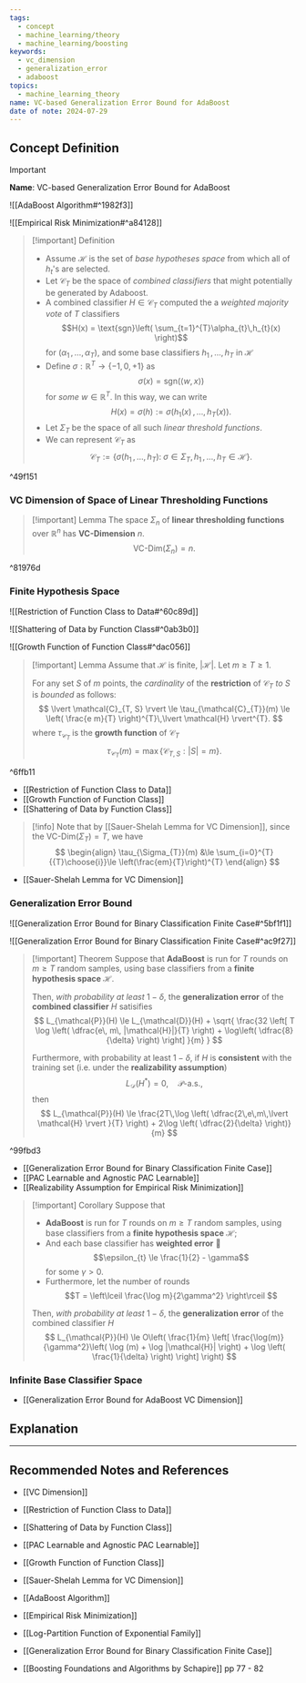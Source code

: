 ```yaml
---
tags:
  - concept
  - machine_learning/theory
  - machine_learning/boosting
keywords:
  - vc_dimension
  - generalization_error
  - adaboost
topics:
  - machine_learning_theory
name: VC-based Generalization Error Bound for AdaBoost
date of note: 2024-07-29
---
```


## Concept Definition

>[!important]
>**Name**: VC-based Generalization Error Bound for AdaBoost

![[AdaBoost Algorithm#^1982f3]]

![[Empirical Risk Minimization#^a84128]]

>[!important] Definition
>- Assume $\mathcal{H}$ is the set of *base hypotheses space* from which all of $h_{t}$'s are selected.
>- Let $\mathcal{C}_{T}$ be the space of *combined classifiers* that might potentially be generated by Adaboost.
>- A combined classifier $H\in \mathcal{C}_{T}$ computed the a *weighted majority vote* of $T$ classifiers $$H(x) = \text{sgn}\left( \sum_{t=1}^{T}\alpha_{t}\,h_{t}(x) \right)$$ for $(\alpha_{1} \,{,}\ldots{,}\,\alpha_{T})$, and some base classifiers $h_{1} \,{,}\ldots{,}\,h_{T}$ in $\mathcal{H}$
>- Define $\sigma: \mathbb{R}^{T} \to \left\{ -1, 0, +1 \right\}$ as $$\sigma(x) = \text{sgn}(\left\langle w ,  x\right\rangle)$$ for *some* $w\in \mathbb{R}^{T}$. In this way, we can write $$H(x) = \sigma(h) :=  \sigma(h_{1}(x) \,{,}\ldots{,}\,h_{T}(x)).$$
>- Let $\Sigma_{T}$ be the space of all such *linear threshold functions*.
>- We can represent $\mathcal{C}_{T}$ as $$\mathcal{C}_{T} := \left\{ \sigma(h_{1} \,{,}\ldots{,}\,h_{T}):\; \sigma\in \Sigma_{T},\, h_{1} \,{,}\ldots{,}\,h_{T} \in \mathcal{H} \right\}.$$

^49f151

### VC Dimension of Space of Linear Thresholding Functions

>[!important] Lemma
>The space $\Sigma_{n}$ of **linear thresholding functions** over $\mathbb{R}^{n}$ has **VC-Dimension** $n$. $$\text{VC-Dim}(\Sigma_{n}) = n.$$

^81976d

### Finite Hypothesis Space

![[Restriction of Function Class to Data#^60c89d]]

![[Shattering of Data by Function Class#^0ab3b0]]

![[Growth Function of Function Class#^dac056]]

>[!important] Lemma
>Assume that $\mathcal{H}$ is finite, $|\mathcal{H}|$. Let $m \ge T \ge 1$. 
>
>For any set $S$ of $m$ points, the *cardinality* of the **restriction** of $\mathcal{C}_{T}$ *to* $S$ is *bounded* as follows:
>$$
>\lvert \mathcal{C}_{T, S} \rvert \le \tau_{\mathcal{C}_{T}}(m) \le \left( \frac{e m}{T} \right)^{T}\,\lvert \mathcal{H} \rvert^{T}. 
>$$
>where $\tau_{\mathcal{C}_{T}}$ is the **growth function** of $\mathcal{C}_{T}$ $$\tau_{\mathcal{C}_{T}}(m) = \max\left\{ \mathcal{C}_{T, S}: |S| = m \right\}.$$

^6ffb11

- [[Restriction of Function Class to Data]]
- [[Growth Function of Function Class]]
- [[Shattering of Data by Function Class]]


>[!info]
>Note that by [[Sauer-Shelah Lemma for VC Dimension]], since the $\text{VC-Dim}(\Sigma_{T}) = T,$ we have
>$$
> \begin{align}
> \tau_{\Sigma_{T}}(m) &\le \sum_{i=0}^{T}{{T}\choose{i}}\le \left(\frac{em}{T}\right)^{T} 
> \end{align}
>$$ 


- [[Sauer-Shelah Lemma for VC Dimension]]


### Generalization Error Bound 

![[Generalization Error Bound for Binary Classification Finite Case#^5bf1f1]]

![[Generalization Error Bound for Binary Classification Finite Case#^ac9f27]]

>[!important] Theorem
>Suppose that **AdaBoost** is run for $T$ rounds on $m \ge T$ random samples, using base classifiers from a **finite hypothesis space** $\mathcal{H}$. 
>
>Then, *with probability at least* $1 - \delta$, the **generalization error** of the **combined classifier** $H$ satisifies
>$$
>L_{\mathcal{P}}(H) \le L_{\mathcal{D}}(H) + \sqrt{ \frac{32 \left[ T \log \left( \dfrac{e\, m\, |\mathcal{H}|}{T} \right) + \log\left(  \dfrac{8}{\delta}  \right)  \right] }{m} }
>$$
>
>Furthermore, with probability at least $1 - \delta$, if $H$ is **consistent** with the training set (i.e. under the **realizability assumption**) $$L_{\mathcal{D}}(H^{*}) = 0,\quad  \mathcal{P}\text{-a.s.},$$ then 
>$$
>L_{\mathcal{P}}(H) \le \frac{2T\,\log \left( \dfrac{2\,e\,m\,\lvert \mathcal{H} \rvert }{T} \right) + 2\log \left( \dfrac{2}{\delta} \right)}{m}
>$$

^99fbd3

- [[Generalization Error Bound for Binary Classification Finite Case]]
- [[PAC Learnable and Agnostic PAC Learnable]]
- [[Realizability Assumption for Empirical Risk Minimization]]

>[!important] Corollary
>Suppose that
>- **AdaBoost** is run for $T$ rounds on $m \ge T$ random samples, using base classifiers from a **finite hypothesis space** $\mathcal{H}$;
>- And each base classifier has **weighted error** $$\epsilon_{t} \le \frac{1}{2} - \gamma$$ for some $\gamma >0$.
>- Furthermore, let the number of rounds $$T = \left\lceil  \frac{\log m}{2\gamma^2}  \right\rceil $$
>
>Then, *with probability at least* $1 − \delta$, the **generalization error** of the combined classifier $H$ 
>$$
>L_{\mathcal{P}}(H) \le O\left( \frac{1}{m} \left[ \frac{\log(m)}{\gamma^2}\left( \log (m) + \log |\mathcal{H}| \right) + \log \left( \frac{1}{\delta} \right) \right]  \right)
>$$

### Infinite Base Classifier Space

- [[Generalization Error Bound for AdaBoost VC Dimension]]


## Explanation



-----------
##  Recommended Notes and References

- [[VC Dimension]]
- [[Restriction of Function Class to Data]]
- [[Shattering of Data by Function Class]]
- [[PAC Learnable and Agnostic PAC Learnable]]
- [[Growth Function of Function Class]]
- [[Sauer-Shelah Lemma for VC Dimension]]


- [[AdaBoost Algorithm]]
- [[Empirical Risk Minimization]]
- [[Log-Partition Function of Exponential Family]]

- [[Generalization Error Bound for Binary Classification Finite Case]]

- [[Boosting Foundations and Algorithms by Schapire]]  pp 77 - 82